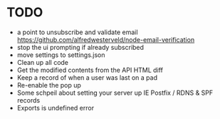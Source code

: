 # TODO

* a point to unsubscribe and validate email https://github.com/alfredwesterveld/node-email-verification
* stop the ui prompting if already subscribed
* move settings to settings.json
* Clean up all code
* Get the modified contents from the API HTML diff
* Keep a record of when a user was last on a pad
* Re-enable the pop up 
* Some schpeil about setting your server up IE Postfix / RDNS & SPF records
* Exports is undefined error

